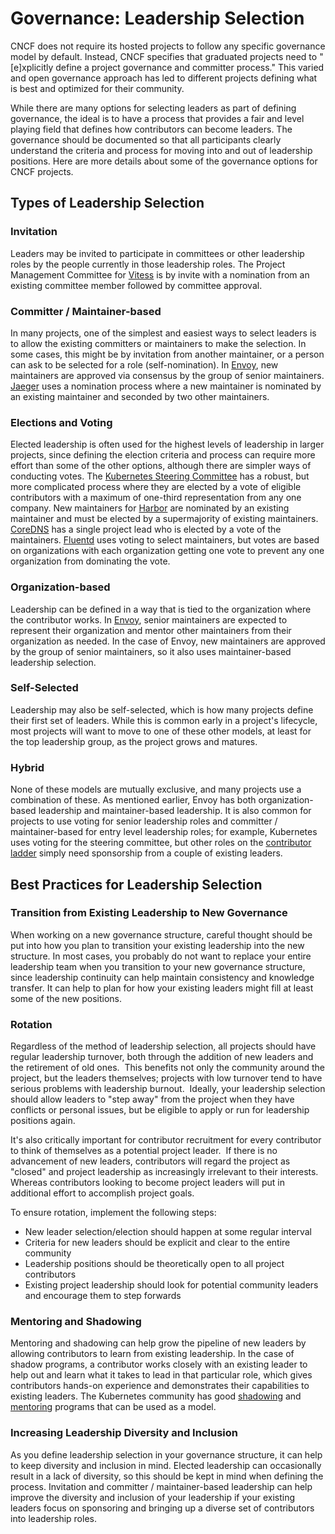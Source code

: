 # Governance: Leadership Selection
CNCF does not require its hosted projects to follow any specific governance
model by default. Instead, CNCF specifies that graduated projects need to
"[e]xplicitly define a project governance and committer process." This varied
and open governance approach has led to different projects defining what is best
and optimized for their community.

While there are many options for selecting leaders as part of defining
governance, the ideal is to have a process that provides a fair and level
playing field that defines how contributors can become leaders. The governance
should be documented so that all participants clearly understand the criteria
and process for moving into and out of leadership positions. Here are more
details about some of the governance options for CNCF projects.

## Types of Leadership Selection

### Invitation

Leaders may be invited to participate in committees or other leadership roles by
the people currently in those leadership roles. The Project Management Committee
for [Vitess](https://github.com/vitessio/vitess/blob/master/GOVERNANCE.md) is by
invite with a nomination from an existing committee member followed by committee
approval.

### Committer / Maintainer-based

In many projects, one of the simplest and easiest ways to select leaders is to
allow the existing committers or maintainers to make the selection. In some
cases, this might be by invitation from another maintainer, or a person can ask
to be selected for a role (self-nomination). In
[Envoy](https://github.com/envoyproxy/envoy/blob/master/GOVERNANCE.md), new
maintainers are approved via consensus by the group of senior maintainers.
[Jaeger](https://github.com/jaegertracing/jaeger/blob/master/GOVERNANCE.md) uses
a nomination process where a new maintainer is nominated by an existing
maintainer and seconded by two other maintainers.

### Elections and Voting

Elected leadership is often used for the highest levels of leadership in larger
projects, since defining the election criteria and process can require more
effort than some of the other options, although there are simpler ways of
conducting votes. The [Kubernetes Steering
Committee](https://github.com/kubernetes/steering/blob/master/elections.md) has
a robust, but more complicated process where they are elected by a vote of
eligible contributors with a maximum of one-third representation from any one
company. New maintainers for
[Harbor](https://github.com/goharbor/community/blob/master/GOVERNANCE.md) are
nominated by an existing maintainer and must be elected by a supermajority of
existing maintainers.
[CoreDNS](https://github.com/coredns/coredns/blob/master/GOVERNANCE.md) has a
single project lead who is elected by a vote of the maintainers.
[Fluentd](https://github.com/fluent/fluentd/blob/master/GOVERNANCE.md) uses
voting to select maintainers, but votes are based on organizations with each
organization getting one vote to prevent any one organization from dominating
the vote.

### Organization-based 

Leadership can be defined in a way that is tied to the organization where the
contributor works. In
[Envoy](https://github.com/envoyproxy/envoy/blob/master/GOVERNANCE.md), senior
maintainers are expected to represent their organization and mentor other
maintainers from their organization as needed. In the case of Envoy, new
maintainers are approved by the group of senior maintainers, so it also uses
maintainer-based leadership selection.

### Self-Selected 

Leadership may also be self-selected, which is how many projects define their
first set of leaders. While this is common early in a project's lifecycle, most
projects will want to move to one of these other models, at least for the top
leadership group, as the project grows and matures.

### Hybrid

None of these models are mutually exclusive, and many projects use a combination
of these. As mentioned earlier, Envoy has both organization-based leadership and
maintainer-based leadership. It is also common for projects to use voting for
senior leadership roles and committer / maintainer-based for entry level
leadership roles; for example, Kubernetes uses voting for the steering
committee, but other roles on the [contributor
ladder](https://github.com/kubernetes/community/blob/master/community-membership.md)
simply need sponsorship from a couple of existing leaders.

## Best Practices for Leadership Selection

### Transition from Existing Leadership to New Governance

When working on a new governance structure, careful thought should be put into
how you plan to transition your existing leadership into the new structure. In
most cases, you probably do not want to replace your entire leadership team when
you transition to your new governance structure, since leadership continuity can
help maintain consistency and knowledge transfer. It can help to plan for how
your existing leaders might fill at least some of the new positions.

### Rotation

Regardless of the method of leadership selection, all projects should have
regular leadership turnover, both through the addition of new leaders and the
retirement of old ones.  This benefits not only the community around the
project, but the leaders themselves; projects with low turnover tend to have
serious problems with leadership burnout.  Ideally, your leadership selection
should allow leaders to "step away" from the project when they have conflicts or
personal issues, but be eligible to apply or run for leadership positions again.

It's also critically important for contributor recruitment for every contributor
to think of themselves as a potential project leader.  If there is no
advancement of new leaders, contributors will regard the project as "closed" and
project leadership as increasingly irrelevant to their interests.  Whereas
contributors looking to become project leaders will put in additional effort to
accomplish project goals.

To ensure rotation, implement the following steps:

-   New leader selection/election should happen at some regular interval
-   Criteria for new leaders should be explicit and clear to the entire
    community
-   Leadership positions should be theoretically open to all project
    contributors
-   Existing project leadership should look for potential community leaders and
    encourage them to step forwards

### Mentoring and Shadowing

Mentoring and shadowing can help grow the pipeline of new leaders by allowing
contributors to learn from existing leadership. In the case of shadow programs,
a contributor works closely with an existing leader to help out and learn what
it takes to lead in that particular role, which gives contributors hands-on
experience and demonstrates their capabilities to existing leaders. The
Kubernetes community has good
[shadowing](https://github.com/kubernetes/community/blob/master/mentoring/programs/shadow-roles.md)
and [mentoring](https://github.com/kubernetes/community/tree/master/mentoring)
programs that can be used as a model.

### Increasing Leadership Diversity and Inclusion

As you define leadership selection in your governance structure, it can help to
keep diversity and inclusion in mind. Elected leadership can occasionally result
in a lack of diversity, so this should be kept in mind when defining the
process. Invitation and committer / maintainer-based leadership can help improve
the diversity and inclusion of your leadership if your existing leaders focus on
sponsoring and bringing up a diverse set of contributors into leadership roles.
